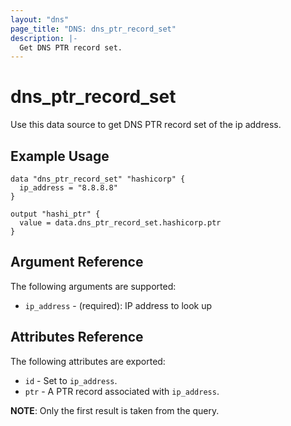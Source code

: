 ```yaml
---
layout: "dns"
page_title: "DNS: dns_ptr_record_set"
description: |-
  Get DNS PTR record set.
---
```


# dns_ptr_record_set

Use this data source to get DNS PTR record set of the ip address.

## Example Usage

```hcl
data "dns_ptr_record_set" "hashicorp" {
  ip_address = "8.8.8.8"
}

output "hashi_ptr" {
  value = data.dns_ptr_record_set.hashicorp.ptr
}
```

## Argument Reference

The following arguments are supported:

 * `ip_address` - (required): IP address to look up

## Attributes Reference

The following attributes are exported:

 * `id` - Set to `ip_address`.
 * `ptr` - A PTR record associated with `ip_address`.

 __NOTE__: Only the first result is taken from the query.
